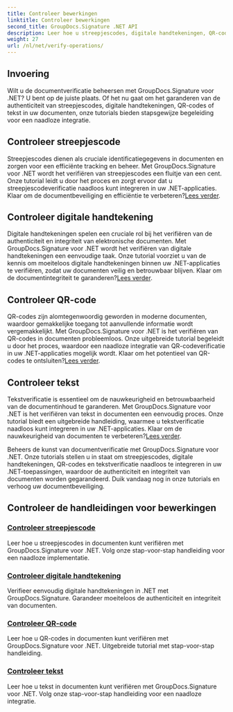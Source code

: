 ```yaml
---
title: Controleer bewerkingen
linktitle: Controleer bewerkingen
second_title: GroupDocs.Signature .NET API
description: Leer hoe u streepjescodes, digitale handtekeningen, QR-codes en tekst in documenten kunt verifiëren met GroupDocs.Signature .NET. Stapsgewijze tutorials voor naadloze integratie.
weight: 27
url: /nl/net/verify-operations/
---
```

## Invoering

Wilt u de documentverificatie beheersen met GroupDocs.Signature voor .NET? U bent op de juiste plaats. Of het nu gaat om het garanderen van de authenticiteit van streepjescodes, digitale handtekeningen, QR-codes of tekst in uw documenten, onze tutorials bieden stapsgewijze begeleiding voor een naadloze integratie.

## Controleer streepjescode
 Streepjescodes dienen als cruciale identificatiegegevens in documenten en zorgen voor een efficiënte tracking en beheer. Met GroupDocs.Signature voor .NET wordt het verifiëren van streepjescodes een fluitje van een cent. Onze tutorial leidt u door het proces en zorgt ervoor dat u streepjescodeverificatie naadloos kunt integreren in uw .NET-applicaties. Klaar om de documentbeveiliging en efficiëntie te verbeteren?[Lees verder](./verify-barcode/).

## Controleer digitale handtekening
Digitale handtekeningen spelen een cruciale rol bij het verifiëren van de authenticiteit en integriteit van elektronische documenten. Met GroupDocs.Signature voor .NET wordt het verifiëren van digitale handtekeningen een eenvoudige taak. Onze tutorial voorziet u van de kennis om moeiteloos digitale handtekeningen binnen uw .NET-applicaties te verifiëren, zodat uw documenten veilig en betrouwbaar blijven. Klaar om de documentintegriteit te garanderen?[Lees verder](./verify-digital/).

## Controleer QR-code
 QR-codes zijn alomtegenwoordig geworden in moderne documenten, waardoor gemakkelijke toegang tot aanvullende informatie wordt vergemakkelijkt. Met GroupDocs.Signature voor .NET is het verifiëren van QR-codes in documenten probleemloos. Onze uitgebreide tutorial begeleidt u door het proces, waardoor een naadloze integratie van QR-codeverificatie in uw .NET-applicaties mogelijk wordt. Klaar om het potentieel van QR-codes te ontsluiten?[Lees verder](./verify-qr-code/).

## Controleer tekst
Tekstverificatie is essentieel om de nauwkeurigheid en betrouwbaarheid van de documentinhoud te garanderen. Met GroupDocs.Signature voor .NET is het verifiëren van tekst in documenten een eenvoudig proces. Onze tutorial biedt een uitgebreide handleiding, waarmee u tekstverificatie naadloos kunt integreren in uw .NET-applicaties. Klaar om de nauwkeurigheid van documenten te verbeteren?[Lees verder](./verify-text/).

Beheers de kunst van documentverificatie met GroupDocs.Signature voor .NET. Onze tutorials stellen u in staat om streepjescodes, digitale handtekeningen, QR-codes en tekstverificatie naadloos te integreren in uw .NET-toepassingen, waardoor de authenticiteit en integriteit van documenten worden gegarandeerd. Duik vandaag nog in onze tutorials en verhoog uw documentbeveiliging.
## Controleer de handleidingen voor bewerkingen
### [Controleer streepjescode](./verify-barcode/)
Leer hoe u streepjescodes in documenten kunt verifiëren met GroupDocs.Signature voor .NET. Volg onze stap-voor-stap handleiding voor een naadloze implementatie.
### [Controleer digitale handtekening](./verify-digital/)
Verifieer eenvoudig digitale handtekeningen in .NET met GroupDocs.Signature. Garandeer moeiteloos de authenticiteit en integriteit van documenten.
### [Controleer QR-code](./verify-qr-code/)
Leer hoe u QR-codes in documenten kunt verifiëren met GroupDocs.Signature voor .NET. Uitgebreide tutorial met stap-voor-stap handleiding.
### [Controleer tekst](./verify-text/)
Leer hoe u tekst in documenten kunt verifiëren met GroupDocs.Signature voor .NET. Volg onze stap-voor-stap handleiding voor een naadloze integratie.